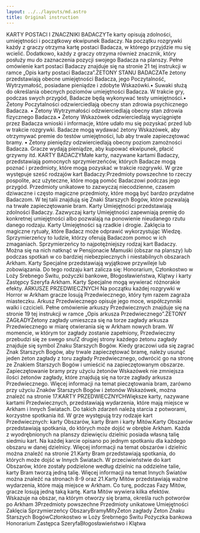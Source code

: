 ```yaml
---
layout: ../../layouts/md.astro
title: Original instruction
---
```


KARTY POSTACI I ZNACZNIKI BADACZYTe karty opisują zdolności, umiejętności i początkowy ekwipunek Badaczy. Na początku rozgrywki każdy z graczy otrzyma kartę postaci Badacza, w którego przyjdzie mu się wcielić. Dodatkowo, każdy z graczy otrzyma również znacznik, który posłuży mu do zaznaczenia pozycji swojego Badacza na planszy. Pełne omówienie kart postaci Badaczy znajduje się na stronie 21 tej instrukcji w ramce „Opis karty postaci Badacza”.ŻETONY STANU BADACZATe żetony przedstawiają obecne umiejętności Badacza, jego Poczytalność, Wytrzymałość, posiadane pieniądze i zdobyte Wskazówki.• Suwaki służą do określania obecnych poziomów umiejętności Badacza. W trakcie gry, podczas swych przygód, Badacze będą wykonywać testy umiejętności.• Żetony Poczytalności odzwierciedlają obecny stan zdrowia psychicznego Badacza. • Żetony Wytrzymałości odzwierciedlają obecny stan zdrowia fizycznego Badacza.• Żetony Wskazówek odzwierciedlają wyciągnięte przez Badacza wnioski i informacje, które udało mu się pozyskać przed lub w trakcie rozgrywki. Badacze mogą wydawać żetony Wskazówek, aby otrzymywać premie do testów umiejętności, lub aby trwale zapieczętować bramy. • Żetony pieniędzy odzwierciedlają obecny poziom zamożności Badacza. Gracze wydają pieniądze, aby kupować ekwipunek, płacić grzywny itd. KARTY BADACZYMałe karty, nazywane kartami Badaczy, przedstawiają pomocnych sprzymierzeńców, których Badacze mogą poznać i przedmioty, które mogą pozyskać w trakcie rozgrywki. W grze występuje sześć rodzajów kart Badaczy:Przedmioty powszechne to rzeczy pospolite, acz użyteczne, które mogą pomóc Badaczowi podczas jego przygód. Przedmioty unikatowe to zazwyczaj niecodzienne, czasem dziwaczne i często magiczne przedmioty, które mogą być bardzo przydatne Badaczom. W tej talii znajdują się Znaki Starszych Bogów, które pozwalają na trwałe zapieczętowanie bram. Karty Umiejętności przedstawiają zdolności Badaczy. Zazwyczaj karty Umiejętności zapewniają premię do konkretnej umiejętności albo pozwalają na ponowienie nieudanego rzutu danego rodzaju. Karty Umiejętności są rzadkie i drogie. Zaklęcia to magiczne rytuały, które Badacz może odprawić wykorzystując Wiedzę. Sprzymierzeńcy to ludzie, którzy oferują Badaczom pomoc w ich zmaganiach. Sprzymierzeńcy to najpotężniejszy rodzaj kart Badaczy. Można się na nich natknąć w Pensjonacie Mamuśki (obszar na planszy) lub podczas spotkań w co bardziej niebezpiecznych i niestabilnych obszarach Arkham. Karty Specjalne przedstawiają wyjątkowe przywileje lub zobowiązania. Do tego rodzaju kart zalicza się: Honorarium, Członkostwo w Loży Srebnego Świtu, pożyczki bankowe, Błogosławieństwa, Klątwy i karty Zastępcy Szeryfa Arkham. Karty Specjalne mogą wywierać różnorakie efekty.  ARKUSZE PRZEDWIECZNYCH Na początku każdej rozgrywki w Horror w Arkham gracze losują Przedwiecznego, który tym razem zagraża miasteczku. Arkusz Przedwiecznego opisuje jego moce, współczynniki walki i czcicieli. Pełne omówienie arkuszy Przedwiecznych znajduje się na stronie 19 tej instrukcji w ramce „Opis arkusza Przedwiecznego”.ŻETONY ZAGŁADYŻetony zagłady umieszcza się na torze zagłady arkusza Przedwiecznego w miarę otwierania się w Arkham nowych bram. W momencie, w którym tor zagłady zostanie zapełniony, Przedwieczny przebudzi się ze swego snu!Z drugiej strony każdego żetonu zagłady znajduje się symbol Znaku Starszych Bogów. Kiedy graczowi uda się zagrać Znak Starszych Bogów, aby trwale zapieczętować bramę, należy usunąć jeden żeton zagłady z toru zagłady Przedwiecznego, odwrócić go na stronę ze Znakiem Starszych Bogów i umieścić na zapieczętowanym obszarze. Zapieczętowanie bramy przy użyciu żetonów Wskazówek nie zmniejsza ilości żetonów zagłady, które znajdują się na torze zagłady arkusza Przedwiecznego. Więcej informacji na temat pieczętowania bram, zarówno przy użyciu Znaków Starszych Bogów i żetonów Wskazówek, można znaleźć na stronie 17.KARTY PRZEDWIECZNYCHWiększe karty, nazywane kartami Przedwiecznych, przedstawiają wydarzenia, które mają miejsce w Arkham i Innych Światach. Do takich zdarzeń należą starcia z potworami, korzystne spotkania itd. W grze występują trzy rodzaje kart Przedwiecznych: karty Obszarów, karty Bram i karty Mitów.Karty Obszarów przedstawiają spotkania, do których może dojść w obrębie Arkham. Każda z wyodrębnionych na planszy dziewięciu dzielnic posiada własną talię siedmiu kart. Na każdej karcie opisano po jednym spotkaniu dla każdego obszaru w danej dzielnicy. Więcej informacji na temat obszarów i dzielnic można znaleźć na stronie 21.Karty Bram przedstawiają spotkania, do których może dojść w Innych Światach. W przeciwieństwie do kart Obszarów, które zostały podzielone według dzielnic na oddzielne talie, karty Bram tworzą jedną talię. Więcej informacji na temat Innych Światów można znaleźć na stronach 8-9 oraz 21.Karty Mitów przedstawiają ważne wydarzenia, które mają miejsce w Arkham. Co turę, podczas Fazy Mitów, gracze losują jedną taką kartę. Karta Mitów wywiera kilka efektów. Wskazuje na obszar, na którym otworzy się brama, określa ruch potworów po Arkham 3Przedmioty powszechne Przedmioty unikatowe Umiejętności Zaklęcia Sprzymierzeńcy ObszaryBramyMityŻeton zagłady Żeton Znaku Starszych BogówCzłonkostwo w Loży Srebrnego Świtu Pożyczka bankowa Honorarium Zastępca SzeryfaBłogosławieństwo i Klątwa 
